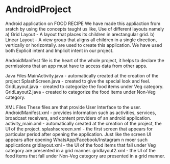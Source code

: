 # AndroidProject
Android application on FOOD RECIPE 
We have made this appliaction from sratch by using the concepts taught us like,
Use of different layouts namely
    a) Grid Layout - A layout that places its children in arectangular grid.
    b) Linear Layout - A view group that aligns all children in a single direction, vertically or horizontally. 
are used to create this application.
We have used both Explicit intent and Implicit intent in our project.

AndroidManifest file is the heart of the whole project, it helps to declare the permissions that an app must have to access data from other apps.

Java Files
MainActivity.java - automatically created at the creation of the project
SplashScreen.java - created to give the special look and feel.
GridLayout.java - created to categorize the food items under Veg category.
GridLayout2.java - created to categorize the food items under Non-Veg category.

XML Files
These files are that provide User Interface to the user. 
AndroidManifest.xml - provides information such as activities, services, broadcast receivers, and content providers of an android application.
activity_main.xml - automatically created at the creation of the project, the UI of the project.
splashscreeen.xml - the first screen that appears for particular period after opening the application. Just like the screen UI appears after opening WhatsApp/Facebook/Instagram n moer such applications
gridlayout.xml - the UI of the food items that fall under Veg category are presented in a grid manner.
gridlayout2.xml - the UI of the food items that fall under Non-Veg category are presented in a grid manner.
